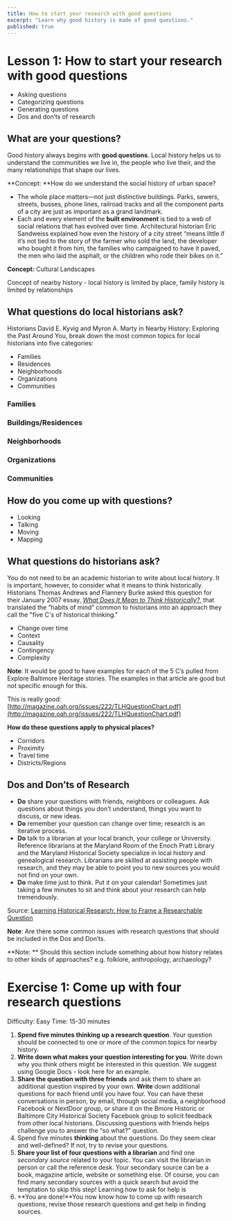 ```yaml
---
title: How to start your research with good questions
excerpt: "Learn why good history is made of good questions."
published: true
---
```


# Lesson 1: How to start your research with good questions

- Asking questions
- Categorizing questions
- Generating questions
- Dos and don’ts of research

## What are your questions?

Good history always begins with **good questions**. Local history helps us to understand the communities we live in, the people who live their, and the many relationships that shape our lives.

**Concept: **How do we understand the social history of urban space?

- The whole place matters—not just distinctive buildings. Parks, sewers, streets, busses, phone lines, railroad tracks and all the component parts of a city are just as important as a grand landmark.
- Each and every element of the **built environment** is tied to a web of social relations that has evolved over time. Architectural historian Eric Sandweiss explained how even the history of a city street “means little if it’s not tied to the story of the farmer who sold the land, the developer who bought it from him, the families who campaigned to have it paved, the men who laid the asphalt, or the children who rode their bikes on it.”

**Concept:** Cultural Landscapes

Concept of nearby history - local history is limited by place, family history is limited by relationships

## What questions do local historians ask?

Historians David E. Kyvig and Myron A. Marty in Nearby History: Exploring the Past Around You, break down the most common topics for local historians into five categories:

- Families
- Residences
- Neighborhoods
- Organizations
- Communities

### Families

### Buildings/Residences

### Neighborhoods

### Organizations

### Communities

## How do you come up with questions?

- Looking
- Talking
- Moving
- Mapping

## What questions do historians ask?

You do not need to be an academic historian to write about local history. It is important, however, to consider what it means to think historically. Historians Thomas Andrews and Flannery Burke asked this question for their January 2007 essay, _[What Does It Mean to Think Historically?](https://www.historians.org/publications-and-directories/perspectives-on-history/january-2007/what-does-it-mean-to-think-historically)_, that translated the “habits of mind” common to historians into an approach they call the "five C's of historical thinking." 

- Change over time
- Context
- Causality
- Contingency
- Complexity

**Note**: It would be good to have examples for each of the 5 C’s pulled from Explore Baltimore Heritage stories. The examples in that article are good but not specific enough for this.

This is really good: [http://magazine.oah.org/issues/222/TLHQuestionChart.pdf](http://magazine.oah.org/issues/222/TLHQuestionChart.pdf)

**How do these questions apply to physical places?**

- Corridors
- Proximity
- Travel time
- Districts/Regions

## Dos and Don’ts of Research

- **Do** share your questions with friends, neighbors or colleagues. Ask questions about things you don’t understand, things you want to discuss, or new ideas.
- **Do** remember your question can change over time; research is an iterative process.
- **Do** talk to a librarian at your local branch, your college or University. Reference librarians at the Maryland Room of the Enoch Pratt Library and the Maryland Historical Society specialize in local history and genealogical research. Librarians are skilled at assisting people with research, and they may be able to point you to new sources you would not find on your own.
- **Do** make time just to think. Put it on your calendar! Sometimes just taking a few minutes to sit and think about your research can help tremendously.

Source: [Learning Historical Research: How to Frame a Researchable Question](http://www.williamcronon.net/researching/questions.htm)

 **Note**: Are there some common issues with research questions that should be included in the Dos and Don’ts.

**Note: ** Should this section include something about how history relates to other kinds of approaches? e.g. folklore, anthropology, archaeology?

# Exercise 1: Come up with four research questions
Difficulty: Easy
Time: 15-30 minutes

1. **Spend five minutes thinking up a research question**. Your question should be connected to one or more of the common topics for nearby history.
2. **Write down what makes your question interesting for you**. Write down why you think others might be interested in this question. We suggest using Google Docs - look here for an example.
4. **Share the question with three friends** and ask them to share an additional question inspired by your own. **Write** down additional questions for each friend until you have four. You can have these conversations in person, by email, through social media, a neighborhood Facebook or NextDoor group, or share it on the Bmore Historic or Baltimore City Historical Society Facebook group to solicit feedback from other local historians. Discussing questions with friends helps challenge you to answer the “so what?” question. 
5. Spend five minutes **thinking** about the questions. Do they seem clear and well-defined? If not, try to revise your questions.
6. **Share your list of four questions with a librarian** and find one _secondary source_ related to your topic. You can visit the librarian in person or call the reference desk. Your secondary source can be a book, magazine article, website or something else. Of course, you can find many secondary sources with a quick search but avoid the temptation to skip this step! Learning how to ask for help is 
7. **You are done!**You now know how to come up with research questions, revise those research questions and get help in finding sources.
